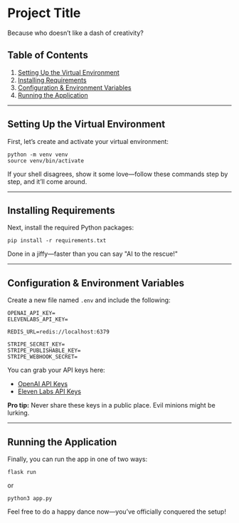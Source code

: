 # Project Title

Because who doesn’t like a dash of creativity?

## Table of Contents
1. [Setting Up the Virtual Environment](#setting-up-the-virtual-environment)  
2. [Installing Requirements](#installing-requirements)  
3. [Configuration & Environment Variables](#configuration--environment-variables)  
4. [Running the Application](#running-the-application)  

---

## Setting Up the Virtual Environment

First, let’s create and activate your virtual environment:

    python -m venv venv
    source venv/bin/activate

If your shell disagrees, show it some love—follow these commands step by step, and it’ll come around.

---

## Installing Requirements

Next, install the required Python packages:

    pip install -r requirements.txt

Done in a jiffy—faster than you can say "AI to the rescue!"

---

## Configuration & Environment Variables

Create a new file named `.env` and include the following:

    OPENAI_API_KEY=
    ELEVENLABS_API_KEY=

    REDIS_URL=redis://localhost:6379
    
    STRIPE_SECRET_KEY=
    STRIPE_PUBLISHABLE_KEY=
    STRIPE_WEBHOOK_SECRET=

You can grab your API keys here:
- [OpenAI API Keys](https://platform.openai.com/settings/organization/api-keys)
- [Eleven Labs API Keys](https://elevenlabs.io/)

**Pro tip:** Never share these keys in a public place. Evil minions might be lurking.

---

## Running the Application

Finally, you can run the app in one of two ways:

    flask run

or

    python3 app.py

Feel free to do a happy dance now—you’ve officially conquered the setup!
